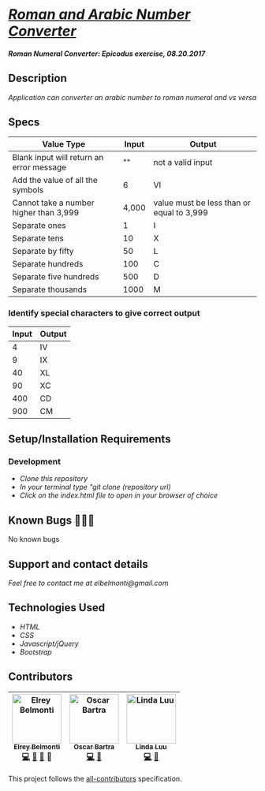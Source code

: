 # _[Roman and Arabic Number Converter](https://elreyb.github.io/roman-numeral/)_

#### _Roman Numeral Converter: Epicodus exercise, 08.20.2017_

## Description

_Application can converter an arabic number to roman numeral and vs versa_

## Specs

| Value Type  | Input  | Output  |
|---|---|---|
|  Blank input will return an error message | ""  |  not a valid input |
| Add the value of all the symbols  | 6  | VI  |
| Cannot take a number higher than 3,999  | 4,000  | value must be less than or equal to 3,999  |
| Separate ones  | 1  | I  |
| Separate tens  |  10  | X  |
| Separate by fifty  | 50  |  L  |
|  Separate hundreds | 100  | C  |
| Separate five hundreds  | 500  | D  |
| Separate thousands  | 1000  | M  |

### Identify special characters to give correct output

| Input| Output|
|---|---|
| 4  | IV  |
| 9  | IX  |
| 40  | XL  |
| 90  | XC  |
| 400  | CD  |
| 900  | CM  |


## Setup/Installation Requirements

### Development

* _Clone this repository_
* _In your terminal type "git clone (repository url)_
* _Click on the index.html file to open in your browser of choice_

## Known Bugs 🐛🐛🐛

No known bugs

## Support and contact details

_Feel free to contact me at elbelmonti@gmail.com_

## Technologies Used

* _HTML_
* _CSS_
* _Javascript/jQuery_
* _Bootstrap_

## Contributors

<!-- Contributors START
Elrey_Belmonti ElreyB https://github.com/ElreyB code doc bug design
Oscar_Bartra obartra https://github.com/obartra code bug
Linda_Luu tocodenow https://github.com/tocodenow code doc
Contributors END -->
<!-- Contributors table START -->
| <img src="https://avatars.githubusercontent.com/ElreyB?s=100" width="100" alt="Elrey Belmonti" /><br />[<sub>Elrey Belmonti</sub>](https://github.com/ElreyB)<br />[💻](https://github.com/ElreyB/roman-numeral/commits?author=ElreyB) [📖](https://github.com/ElreyB/roman-numeral/commits?author=ElreyB) [🐛](https://github.com/ElreyB/roman-numeral/issues?q=author%3AElreyB) 🎨 | <img src="https://avatars.githubusercontent.com/obartra?s=100" width="100" alt="Oscar Bartra" /><br />[<sub>Oscar Bartra</sub>](https://github.com/obartra)<br />[💻](https://github.com/ElreyB/roman-numeral/commits?author=obartra) [🐛](https://github.com/ElreyB/roman-numeral/issues?q=author%3Aobartra) | <img src="https://avatars.githubusercontent.com/tocodenow?s=100" width="100" alt="Linda Luu" /><br />[<sub>Linda Luu</sub>](https://github.com/tocodenow)<br />[💻](https://github.com/ElreyB/roman-numeral/commits?author=tocodenow) [📖](https://github.com/ElreyB/roman-numeral/commits?author=tocodenow) |
| :---: | :---: | :---: |
<!-- Contributors table END -->
This project follows the [all-contributors](https://github.com/kentcdodds/all-contributors) specification.
